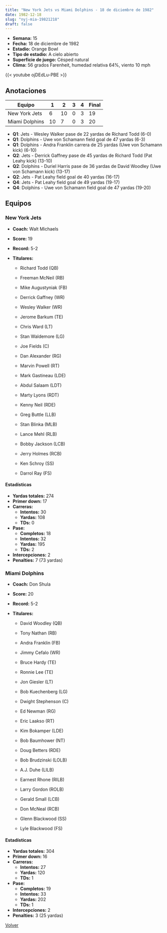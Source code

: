 ```yaml
---
title: "New York Jets vs Miami Dolphins - 18 de diciembre de 1982"
date: 1982-12-18
slug: "nyj-mia-19821218"
draft: false
---
```


- **Semana:** 15
- **Fecha:** 18 de diciembre de 1982
- **Estadio:** Orange Bowl
- **Tipo de estadio:** A cielo abierto
- **Superficie de juego:** Césped natural
- **Clima:** 56 grados Farenheit, humedad relativa 64%, viento 10 mph


{{< youtube ojDEdLu-PBE >}}


## Anotaciones
| Equipo | 1 | 2 | 3 | 4 | Final |
|--------|---|---|---|---|-------|
| New York Jets  | 6 | 10 | 0 | 3  | 19 |
| Miami Dolphins  | 10 | 7 | 0 | 3  | 20 |
- **Q1**: Jets - Wesley Walker pase de 22 yardas de Richard Todd (6-0)
- **Q1**: Dolphins - Uwe von Schamann field goal de 47 yardas (6-3)
- **Q1**: Dolphins - Andra Franklin carrera de 25 yardas (Uwe von Schamann kick) (6-10)
- **Q2**: Jets - Derrick Gaffney pase de 45 yardas de Richard Todd (Pat Leahy kick) (13-10)
- **Q2**: Dolphins - Duriel Harris pase de 36 yardas de David Woodley (Uwe von Schamann kick) (13-17)
- **Q2**: Jets - Pat Leahy field goal de 40 yardas (16-17)
- **Q4**: Jets - Pat Leahy field goal de 49 yardas (19-17)
- **Q4**: Dolphins - Uwe von Schamann field goal de 47 yardas (19-20)


## Equipos


### New York Jets
* **Coach:** Walt Michaels
* **Score:** 19
* **Record:** 5-2
* **Titulares:** 

  * Richard Todd (QB) 

  * Freeman McNeil (RB) 

  * Mike Augustyniak (FB) 

  * Derrick Gaffney (WR) 

  * Wesley Walker (WR) 

  * Jerome Barkum (TE) 

  * Chris Ward (LT) 

  * Stan Waldemore (LG) 

  * Joe Fields (C) 

  * Dan Alexander (RG) 

  * Marvin Powell (RT) 

  * Mark Gastineau (LDE) 

  * Abdul Salaam (LDT) 

  * Marty Lyons (RDT) 

  * Kenny Neil (RDE) 

  * Greg Buttle (LLB) 

  * Stan Blinka (MLB) 

  * Lance Mehl (RLB) 

  * Bobby Jackson (LCB) 

  * Jerry Holmes (RCB) 

  * Ken Schroy (SS) 

  * Darrol Ray (FS) 

#### Estadísticas
* **Yardas totales:** 274
* **Primer down:** 17
* **Carreras:**
  * **Intentos:** 30
  * **Yardas:** 108
  * **TDs:** 0
* **Pase:**
  * **Completos:** 18
  * **Intentos:** 32
  * **Yardas:** 195
  * **TDs:** 2
* **Intercepciones:** 2
* **Penalties:** 7 (73 yardas)

### Miami Dolphins
* **Coach:** Don Shula
* **Score:** 20
* **Record:** 5-2
* **Titulares:** 

  * David Woodley (QB) 

  * Tony Nathan (RB) 

  * Andra Franklin (FB) 

  * Jimmy Cefalo (WR) 

  * Bruce Hardy (TE) 

  * Ronnie Lee (TE) 

  * Jon Giesler (LT) 

  * Bob Kuechenberg (LG) 

  * Dwight Stephenson (C) 

  * Ed Newman (RG) 

  * Eric Laakso (RT) 

  * Kim Bokamper (LDE) 

  * Bob Baumhower (NT) 

  * Doug Betters (RDE) 

  * Bob Brudzinski (LOLB) 

  * A.J. Duhe (LILB) 

  * Earnest Rhone (RILB) 

  * Larry Gordon (ROLB) 

  * Gerald Small (LCB) 

  * Don McNeal (RCB) 

  * Glenn Blackwood (SS) 

  * Lyle Blackwood (FS) 

#### Estadísticas
* **Yardas totales:** 304
* **Primer down:** 16
* **Carreras:**
  * **Intentos:** 27
  * **Yardas:** 120
  * **TDs:** 1
* **Pase:**
  * **Completos:** 19
  * **Intentos:** 33
  * **Yardas:** 202
  * **TDs:** 1
* **Intercepciones:** 2
* **Penalties:** 3 (25 yardas)


[Volver](/historia/1982)
